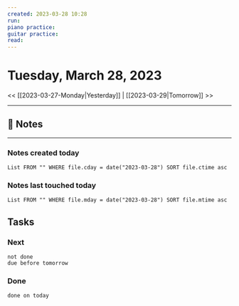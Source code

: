 ```yaml
---
created: 2023-03-28 10:28
run: 
piano practice: 
guitar practice: 
read: 
---
```



# Tuesday, March 28, 2023

<< [[2023-03-27-Monday|Yesterday]] | [[2023-03-29|Tomorrow]] >>

---
## 📝 Notes









---
### Notes created today
```dataview
List FROM "" WHERE file.cday = date("2023-03-28") SORT file.ctime asc
```

### Notes last touched today
```dataview
List FROM "" WHERE file.mday = date("2023-03-28") SORT file.mtime asc
```



## Tasks

### Next

```tasks
not done 
due before tomorrow
```

### Done

```tasks
done on today
```
